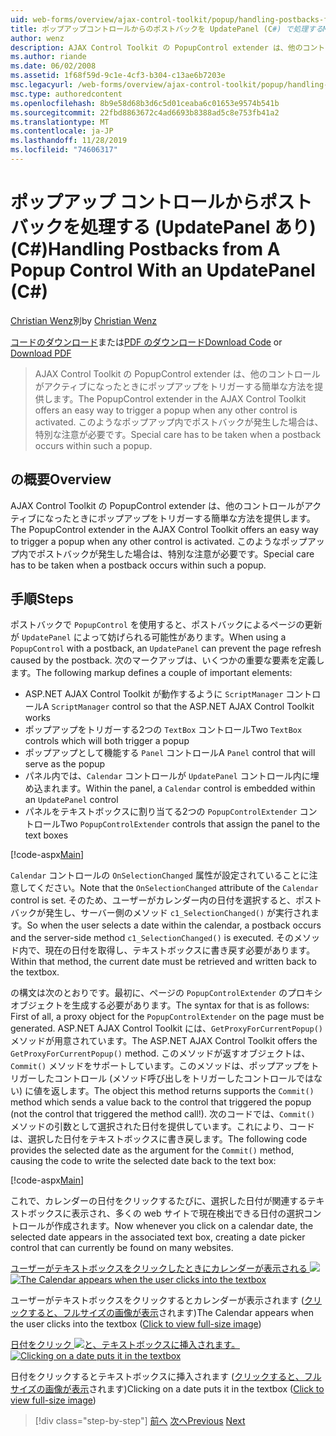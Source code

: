 ```yaml
---
uid: web-forms/overview/ajax-control-toolkit/popup/handling-postbacks-from-a-popup-control-with-an-updatepanel-cs
title: ポップアップコントロールからのポストバックを UpdatePanel (C#) で処理するMicrosoft Docs
author: wenz
description: AJAX Control Toolkit の PopupControl extender は、他のコントロールがアクティブになったときにポップアップをトリガーする簡単な方法を提供します。 特別な注意が必要です...
ms.author: riande
ms.date: 06/02/2008
ms.assetid: 1f68f59d-9c1e-4cf3-b304-c13ae6b7203e
msc.legacyurl: /web-forms/overview/ajax-control-toolkit/popup/handling-postbacks-from-a-popup-control-with-an-updatepanel-cs
msc.type: authoredcontent
ms.openlocfilehash: 8b9e58d68b3d6c5d01ceaba6c01653e9574b541b
ms.sourcegitcommit: 22fbd8863672c4ad6693b8388ad5c8e753fb41a2
ms.translationtype: MT
ms.contentlocale: ja-JP
ms.lasthandoff: 11/28/2019
ms.locfileid: "74606317"
---
```

# <a name="handling-postbacks-from-a-popup-control-with-an-updatepanel-c"></a><span data-ttu-id="117dd-104">ポップアップ コントロールからポストバックを処理する (UpdatePanel あり) (C#)</span><span class="sxs-lookup"><span data-stu-id="117dd-104">Handling Postbacks from A Popup Control With an UpdatePanel (C#)</span></span>

<span data-ttu-id="117dd-105">[Christian Wenz](https://github.com/wenz)別</span><span class="sxs-lookup"><span data-stu-id="117dd-105">by [Christian Wenz](https://github.com/wenz)</span></span>

<span data-ttu-id="117dd-106">[コードのダウンロード](https://download.microsoft.com/download/9/3/f/93f8daea-bebd-4821-833b-95205389c7d0/PopupControl2.cs.zip)または[PDF のダウンロード](https://download.microsoft.com/download/2/d/c/2dc10e34-6983-41d4-9c08-f78f5387d32b/popupcontrol2CS.pdf)</span><span class="sxs-lookup"><span data-stu-id="117dd-106">[Download Code](https://download.microsoft.com/download/9/3/f/93f8daea-bebd-4821-833b-95205389c7d0/PopupControl2.cs.zip) or [Download PDF](https://download.microsoft.com/download/2/d/c/2dc10e34-6983-41d4-9c08-f78f5387d32b/popupcontrol2CS.pdf)</span></span>

> <span data-ttu-id="117dd-107">AJAX Control Toolkit の PopupControl extender は、他のコントロールがアクティブになったときにポップアップをトリガーする簡単な方法を提供します。</span><span class="sxs-lookup"><span data-stu-id="117dd-107">The PopupControl extender in the AJAX Control Toolkit offers an easy way to trigger a popup when any other control is activated.</span></span> <span data-ttu-id="117dd-108">このようなポップアップ内でポストバックが発生した場合は、特別な注意が必要です。</span><span class="sxs-lookup"><span data-stu-id="117dd-108">Special care has to be taken when a postback occurs within such a popup.</span></span>

## <a name="overview"></a><span data-ttu-id="117dd-109">の概要</span><span class="sxs-lookup"><span data-stu-id="117dd-109">Overview</span></span>

<span data-ttu-id="117dd-110">AJAX Control Toolkit の PopupControl extender は、他のコントロールがアクティブになったときにポップアップをトリガーする簡単な方法を提供します。</span><span class="sxs-lookup"><span data-stu-id="117dd-110">The PopupControl extender in the AJAX Control Toolkit offers an easy way to trigger a popup when any other control is activated.</span></span> <span data-ttu-id="117dd-111">このようなポップアップ内でポストバックが発生した場合は、特別な注意が必要です。</span><span class="sxs-lookup"><span data-stu-id="117dd-111">Special care has to be taken when a postback occurs within such a popup.</span></span>

## <a name="steps"></a><span data-ttu-id="117dd-112">手順</span><span class="sxs-lookup"><span data-stu-id="117dd-112">Steps</span></span>

<span data-ttu-id="117dd-113">ポストバックで `PopupControl` を使用すると、ポストバックによるページの更新が `UpdatePanel` によって妨げられる可能性があります。</span><span class="sxs-lookup"><span data-stu-id="117dd-113">When using a `PopupControl` with a postback, an `UpdatePanel` can prevent the page refresh caused by the postback.</span></span> <span data-ttu-id="117dd-114">次のマークアップは、いくつかの重要な要素を定義します。</span><span class="sxs-lookup"><span data-stu-id="117dd-114">The following markup defines a couple of important elements:</span></span>

- <span data-ttu-id="117dd-115">ASP.NET AJAX Control Toolkit が動作するように `ScriptManager` コントロール</span><span class="sxs-lookup"><span data-stu-id="117dd-115">A `ScriptManager` control so that the ASP.NET AJAX Control Toolkit works</span></span>
- <span data-ttu-id="117dd-116">ポップアップをトリガーする2つの `TextBox` コントロール</span><span class="sxs-lookup"><span data-stu-id="117dd-116">Two `TextBox` controls which will both trigger a popup</span></span>
- <span data-ttu-id="117dd-117">ポップアップとして機能する `Panel` コントロール</span><span class="sxs-lookup"><span data-stu-id="117dd-117">A `Panel` control that will serve as the popup</span></span>
- <span data-ttu-id="117dd-118">パネル内では、`Calendar` コントロールが `UpdatePanel` コントロール内に埋め込まれます。</span><span class="sxs-lookup"><span data-stu-id="117dd-118">Within the panel, a `Calendar` control is embedded within an `UpdatePanel` control</span></span>
- <span data-ttu-id="117dd-119">パネルをテキストボックスに割り当てる2つの `PopupControlExtender` コントロール</span><span class="sxs-lookup"><span data-stu-id="117dd-119">Two `PopupControlExtender` controls that assign the panel to the text boxes</span></span>

[!code-aspx[Main](handling-postbacks-from-a-popup-control-with-an-updatepanel-cs/samples/sample1.aspx)]

<span data-ttu-id="117dd-120">`Calendar` コントロールの `OnSelectionChanged` 属性が設定されていることに注意してください。</span><span class="sxs-lookup"><span data-stu-id="117dd-120">Note that the `OnSelectionChanged` attribute of the `Calendar` control is set.</span></span> <span data-ttu-id="117dd-121">そのため、ユーザーがカレンダー内の日付を選択すると、ポストバックが発生し、サーバー側のメソッド `c1_SelectionChanged()` が実行されます。</span><span class="sxs-lookup"><span data-stu-id="117dd-121">So when the user selects a date within the calendar, a postback occurs and the server-side method `c1_SelectionChanged()` is executed.</span></span> <span data-ttu-id="117dd-122">そのメソッド内で、現在の日付を取得し、テキストボックスに書き戻す必要があります。</span><span class="sxs-lookup"><span data-stu-id="117dd-122">Within that method, the current date must be retrieved and written back to the textbox.</span></span>

<span data-ttu-id="117dd-123">の構文は次のとおりです。最初に、ページの `PopupControlExtender` のプロキシオブジェクトを生成する必要があります。</span><span class="sxs-lookup"><span data-stu-id="117dd-123">The syntax for that is as follows: First of all, a proxy object for the `PopupControlExtender` on the page must be generated.</span></span> <span data-ttu-id="117dd-124">ASP.NET AJAX Control Toolkit には、`GetProxyForCurrentPopup()` メソッドが用意されています。</span><span class="sxs-lookup"><span data-stu-id="117dd-124">The ASP.NET AJAX Control Toolkit offers the `GetProxyForCurrentPopup()` method.</span></span> <span data-ttu-id="117dd-125">このメソッドが返すオブジェクトは、`Commit()` メソッドをサポートしています。このメソッドは、ポップアップをトリガーしたコントロール (メソッド呼び出しをトリガーしたコントロールではない) に値を返します。</span><span class="sxs-lookup"><span data-stu-id="117dd-125">The object this method returns supports the `Commit()` method which sends a value back to the control that triggered the popup (not the control that triggered the method call!).</span></span> <span data-ttu-id="117dd-126">次のコードでは、`Commit()` メソッドの引数として選択された日付を提供しています。これにより、コードは、選択した日付をテキストボックスに書き戻します。</span><span class="sxs-lookup"><span data-stu-id="117dd-126">The following code provides the selected date as the argument for the `Commit()` method, causing the code to write the selected date back to the text box:</span></span>

[!code-aspx[Main](handling-postbacks-from-a-popup-control-with-an-updatepanel-cs/samples/sample2.aspx)]

<span data-ttu-id="117dd-127">これで、カレンダーの日付をクリックするたびに、選択した日付が関連するテキストボックスに表示され、多くの web サイトで現在検出できる日付の選択コントロールが作成されます。</span><span class="sxs-lookup"><span data-stu-id="117dd-127">Now whenever you click on a calendar date, the selected date appears in the associated text box, creating a date picker control that can currently be found on many websites.</span></span>

<span data-ttu-id="117dd-128">[ユーザーがテキストボックスをクリックしたときにカレンダーが表示される ![](handling-postbacks-from-a-popup-control-with-an-updatepanel-cs/_static/image2.png)](handling-postbacks-from-a-popup-control-with-an-updatepanel-cs/_static/image1.png)</span><span class="sxs-lookup"><span data-stu-id="117dd-128">[![The Calendar appears when the user clicks into the textbox](handling-postbacks-from-a-popup-control-with-an-updatepanel-cs/_static/image2.png)](handling-postbacks-from-a-popup-control-with-an-updatepanel-cs/_static/image1.png)</span></span>

<span data-ttu-id="117dd-129">ユーザーがテキストボックスをクリックするとカレンダーが表示されます ([クリックすると、フルサイズの画像が表示](handling-postbacks-from-a-popup-control-with-an-updatepanel-cs/_static/image3.png)されます)</span><span class="sxs-lookup"><span data-stu-id="117dd-129">The Calendar appears when the user clicks into the textbox ([Click to view full-size image](handling-postbacks-from-a-popup-control-with-an-updatepanel-cs/_static/image3.png))</span></span>

<span data-ttu-id="117dd-130">[日付をクリック ![と、テキストボックスに挿入されます。](handling-postbacks-from-a-popup-control-with-an-updatepanel-cs/_static/image5.png)](handling-postbacks-from-a-popup-control-with-an-updatepanel-cs/_static/image4.png)</span><span class="sxs-lookup"><span data-stu-id="117dd-130">[![Clicking on a date puts it in the textbox](handling-postbacks-from-a-popup-control-with-an-updatepanel-cs/_static/image5.png)](handling-postbacks-from-a-popup-control-with-an-updatepanel-cs/_static/image4.png)</span></span>

<span data-ttu-id="117dd-131">日付をクリックするとテキストボックスに挿入されます ([クリックすると、フルサイズの画像が表示](handling-postbacks-from-a-popup-control-with-an-updatepanel-cs/_static/image6.png)されます)</span><span class="sxs-lookup"><span data-stu-id="117dd-131">Clicking on a date puts it in the textbox ([Click to view full-size image](handling-postbacks-from-a-popup-control-with-an-updatepanel-cs/_static/image6.png))</span></span>

> [!div class="step-by-step"]
> <span data-ttu-id="117dd-132">[前へ](using-multiple-popup-controls-cs.md)
> [次へ](handling-postbacks-from-a-popup-control-without-an-updatepanel-cs.md)</span><span class="sxs-lookup"><span data-stu-id="117dd-132">[Previous](using-multiple-popup-controls-cs.md)
[Next](handling-postbacks-from-a-popup-control-without-an-updatepanel-cs.md)</span></span>
